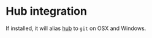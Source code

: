 # Hub integration

If installed, it will alias [hub](https://github.com/github/hub) to `git` on OSX and Windows.

